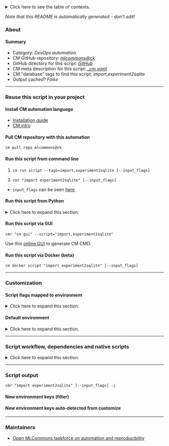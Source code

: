 <details>
<summary>Click here to see the table of contents.</summary>

* [About](#about)
* [Summary](#summary)
* [Reuse this script in your project](#reuse-this-script-in-your-project)
  * [ Install CM automation language](#install-cm-automation-language)
  * [ Check CM script flags](#check-cm-script-flags)
  * [ Run this script from command line](#run-this-script-from-command-line)
  * [ Run this script from Python](#run-this-script-from-python)
  * [ Run this script via GUI](#run-this-script-via-gui)
  * [ Run this script via Docker (beta)](#run-this-script-via-docker-(beta))
* [Customization](#customization)
  * [ Script flags mapped to environment](#script-flags-mapped-to-environment)
  * [ Default environment](#default-environment)
* [Script workflow, dependencies and native scripts](#script-workflow-dependencies-and-native-scripts)
* [Script output](#script-output)
* [New environment keys (filter)](#new-environment-keys-(filter))
* [New environment keys auto-detected from customize](#new-environment-keys-auto-detected-from-customize)
* [Maintainers](#maintainers)

</details>

*Note that this README is automatically generated - don't edit!*

### About

#### Summary

* Category: *DevOps automation.*
* CM GitHub repository: *[mlcommons@ck](https://github.com/mlcommons/ck/tree/master/cm-mlops)*
* GitHub directory for this script: *[GitHub](https://github.com/mlcommons/cm4mlops/tree/main/script/import-experiment-to-sqlite)*
* CM meta description for this script: *[_cm.yaml](_cm.yaml)*
* CM "database" tags to find this script: *import,experiment2sqlite*
* Output cached? *False*
___
### Reuse this script in your project

#### Install CM automation language

* [Installation guide](https://github.com/mlcommons/ck/blob/master/docs/installation.md)
* [CM intro](https://doi.org/10.5281/zenodo.8105339)

#### Pull CM repository with this automation

```cm pull repo mlcommons@ck```


#### Run this script from command line

1. `cm run script --tags=import,experiment2sqlite [--input_flags]`

2. `cmr "import experiment2sqlite" [--input_flags]`

* `input_flags` can be seen [here](#script-flags-mapped-to-environment)

#### Run this script from Python

<details>
<summary>Click here to expand this section.</summary>

```python

import cmind

r = cmind.access({'action':'run'
                  'automation':'script',
                  'tags':'import,experiment2sqlite'
                  'out':'con',
                  ...
                  (other input keys for this script)
                  ...
                 })

if r['return']>0:
    print (r['error'])

```

</details>


#### Run this script via GUI

```cmr "cm gui" --script="import,experiment2sqlite"```

Use this [online GUI](https://cKnowledge.org/cm-gui/?tags=import,experiment2sqlite) to generate CM CMD.

#### Run this script via Docker (beta)

`cm docker script "import experiment2sqlite" [--input_flags]`

___
### Customization


#### Script flags mapped to environment
<details>
<summary>Click here to expand this section.</summary>

* `--db_name=value`  &rarr;  `CM_SQLITE_DB_NAME=value`
* `--exp_name=value`  &rarr;  `CM_SQLITE_EXP_NAME=value`
* `--exp_tags=value`  &rarr;  `CM_SQLITE_EXP_TAGS=value`

**Above CLI flags can be used in the Python CM API as follows:**

```python
r=cm.access({... , "db_name":...}
```

</details>

#### Default environment

<details>
<summary>Click here to expand this section.</summary>

These keys can be updated via `--env.KEY=VALUE` or `env` dictionary in `@input.json` or using script flags.


</details>

___
### Script workflow, dependencies and native scripts

<details>
<summary>Click here to expand this section.</summary>

  1. ***Read "deps" on other CM scripts from [meta](https://github.com/mlcommons/cm4mlops/tree/main/script/import-experiment-to-sqlite/_cm.yaml)***
     * get,python3
       * CM names: `--adr.['python', 'python3']...`
       - CM script: [get-python3](https://github.com/mlcommons/cm4mlops/tree/main/script/get-python3)
     * set,sqlite-dir
       - CM script: [set-sqlite-dir](https://github.com/mlcommons/cm4mlops/tree/main/script/set-sqlite-dir)
  1. Run "preprocess" function from customize.py
  1. Read "prehook_deps" on other CM scripts from [meta](https://github.com/mlcommons/cm4mlops/tree/main/script/import-experiment-to-sqlite/_cm.yaml)
  1. ***Run native script if exists***
     * [run.bat](https://github.com/mlcommons/cm4mlops/tree/main/script/import-experiment-to-sqlite/run.bat)
     * [run.sh](https://github.com/mlcommons/cm4mlops/tree/main/script/import-experiment-to-sqlite/run.sh)
  1. Read "posthook_deps" on other CM scripts from [meta](https://github.com/mlcommons/cm4mlops/tree/main/script/import-experiment-to-sqlite/_cm.yaml)
  1. Run "postrocess" function from customize.py
  1. Read "post_deps" on other CM scripts from [meta](https://github.com/mlcommons/cm4mlops/tree/main/script/import-experiment-to-sqlite/_cm.yaml)
</details>

___
### Script output
`cmr "import experiment2sqlite" [--input_flags] -j`
#### New environment keys (filter)

#### New environment keys auto-detected from customize

___
### Maintainers

* [Open MLCommons taskforce on automation and reproducibility](https://github.com/mlcommons/ck/blob/master/docs/taskforce.md)